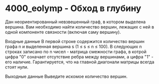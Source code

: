 # 4000_eolymp - Обход в глубину
Дан неориентированный невзвешенный граф, в котором выделена вершина. Вам необходимо найти количество вершин, лежащих с ней в одной компоненте связности (включая саму вершину).

Входные данные
В первой строке содержится количество вершин графа n и выделенная вершина s (1 ≤ s ≤ n ≤ 100). В следующих n строках записано по n чисел - матрица смежности графа, в котрой цифра "0" означает отсутствие ребра между вершинами, а цифра "1" - его наличие. Гарантируется, что на главной диагонали матрицы всегда стоят нули.

Выходные данные
Выведите искомое количество вершин.
